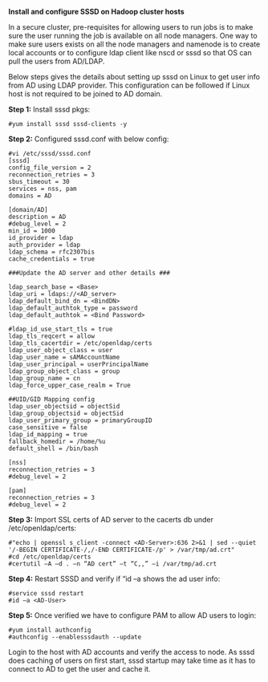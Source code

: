 **Install and configure SSSD on Hadoop cluster hosts**

In a secure cluster, pre-requisites for allowing users to run jobs is to make sure the user running the job is available on all node managers. One way to make sure users exists on all the node managers and namenode is to create local accounts or to configure ldap client like nscd or sssd so that OS can pull the users from AD/LDAP. 

Below steps gives the details about setting up sssd on Linux to get user info from AD using LDAP provider. This configuration can be followed if Linux host is not required to be joined to AD domain.

**Step 1:** Install sssd pkgs: 

    #yum install sssd sssd-clients -y

**Step 2:** Configured sssd.conf with below config:

    #vi /etc/sssd/sssd.conf
    [sssd]
    config_file_version = 2
    reconnection_retries = 3
    sbus_timeout = 30
    services = nss, pam
    domains = AD
    
    [domain/AD]
    description = AD 
    #debug_level = 2
    min_id = 1000
    id_provider = ldap
    auth_provider = ldap
    ldap_schema = rfc2307bis
    cache_credentials = true
     
    ###Update the AD server and other details ###
     
    ldap_search_base = <Base>
    ldap_uri = ldaps://<AD_server>
    ldap_default_bind_dn = <BindDN>
    ldap_default_authtok_type = password
    ldap_default_authtok = <Bind Password>
     
    #ldap_id_use_start_tls = true
    ldap_tls_reqcert = allow
    ldap_tls_cacertdir = /etc/openldap/certs
    ldap_user_object_class = user
    ldap_user_name = sAMAccountName
    ldap_user_principal = userPrincipalName
    ldap_group_object_class = group
    ldap_group_name = cn
    ldap_force_upper_case_realm = True
     
    ##UID/GID Mapping config 
    ldap_user_objectsid = objectSid
    ldap_group_objectsid = objectSid
    ldap_user_primary_group = primaryGroupID
    case_sensitive = false
    ldap_id_mapping = true
    fallback_homedir = /home/%u
    default_shell = /bin/bash
     
    [nss]
    reconnection_retries = 3
    #debug_level = 2
     
    [pam]
    reconnection_retries = 3
    #debug_level = 2

**Step 3:** Import SSL certs of AD server to the cacerts db under /etc/openldap/certs:

    #"echo | openssl s_client -connect <AD-Server>:636 2>&1 | sed --quiet '/-BEGIN CERTIFICATE-/,/-END CERTIFICATE-/p' > /var/tmp/ad.crt"
    #cd /etc/openldap/certs
    #certutil –A –d . –n “AD cert” –t “C,,” –i /var/tmp/ad.crt

**Step 4:** Restart SSSD and verify if “id –a <AD User> shows the ad user info: 

    #service sssd restart
    #id –a <AD-User>

**Step 5:** Once verified we have to configure PAM to allow AD users to login: 

    #yum install authconfig
    #authconfig --enablesssdauth --update

Login to the host with AD accounts and verify the access to node. As sssd does caching of users on first start, sssd startup may take time as it has to connect to AD to get the user and cache it. 
